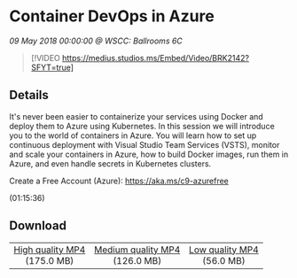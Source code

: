 # Container DevOps in Azure

*09 May 2018 00:00:00 @ WSCC: Ballrooms 6C*

> [!VIDEO https://medius.studios.ms/Embed/Video/BRK2142?SFYT=true]

## Details

<p>It's never been easier to containerize your services using Docker and deploy them to Azure using Kubernetes. In this session we will introduce you to the world of containers in Azure. You will learn how to set up continuous deployment with Visual Studio Team Services (VSTS), monitor and scale your containers in Azure, how to build Docker images, run them in Azure, and even handle secrets in Kubernetes clusters.</p><p>Create a Free Account (Azure): <a href="https://aka.ms/c9-azurefree">https://aka.ms/c9-azurefree</a></p> (01:15:36)

## Download

||||
|:--:|:----:|:-:|
|[High quality MP4](https://sec.ch9.ms/ch9/204f/32606e9d-5d65-48cc-a943-0f6b184c204f/BRK2142_high.mp4)<br />(175.0 MB)|[Medium quality MP4](https://sec.ch9.ms/ch9/204f/32606e9d-5d65-48cc-a943-0f6b184c204f/BRK2142_mid.mp4)<br />(126.0 MB)|[Low quality MP4](https://sec.ch9.ms/ch9/204f/32606e9d-5d65-48cc-a943-0f6b184c204f/BRK2142.mp4)<br />(56.0 MB)|